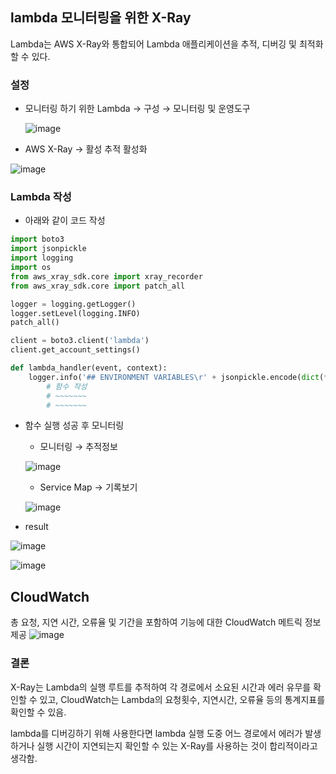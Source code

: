 ## lambda 모니터링을 위한 X-Ray 

Lambda는 AWS X-Ray와 통합되어 Lambda 애플리케이션을 추적, 디버깅 및 최적화할 수 있다.

### 설정

- 모니터링 하기 위한 Lambda → 구성 → 모니터링 및 운영도구

    ![image](https://user-images.githubusercontent.com/55729930/122875768-a6e83b00-d36f-11eb-86fe-58bc9b3c40f1.png)

- AWS X-Ray → 활성 추적 활성화

![image](https://user-images.githubusercontent.com/55729930/122875788-aea7df80-d36f-11eb-986f-8629aaf3a1ba.png)

### Lambda 작성

- 아래와 같이 코드 작성

```python
import boto3 
import jsonpickle
import logging
import os
from aws_xray_sdk.core import xray_recorder
from aws_xray_sdk.core import patch_all

logger = logging.getLogger()
logger.setLevel(logging.INFO)
patch_all()

client = boto3.client('lambda')
client.get_account_settings()

def lambda_handler(event, context):
    logger.info('## ENVIRONMENT VARIABLES\r' + jsonpickle.encode(dict(**os.environ)))
		# 함수 작성 
		# ~~~~~~~
		# ~~~~~~~
```

- 함수 실행 성공 후 모니터링
    - 모니터링 → 추적정보

    ![image](https://user-images.githubusercontent.com/55729930/122875910-d5feac80-d36f-11eb-81e5-32ca8747330b.png)


    - Service Map → 기록보기

    ![image](https://user-images.githubusercontent.com/55729930/122875818-b9fb0b00-d36f-11eb-8692-69910fdc3bc4.png)

- result

![image](https://user-images.githubusercontent.com/55729930/122875865-cbdcae00-d36f-11eb-8ba7-e6e4da6be4c1.png)

![image](https://user-images.githubusercontent.com/55729930/122875991-ee6ec700-d36f-11eb-8051-5ca5be030c81.png)

## CloudWatch

총 요청, 지연 시간, 오류율 및 기간을 포함하여 기능에 대한 CloudWatch 메트릭 정보 제공
![image](https://user-images.githubusercontent.com/55729930/123387333-a3082300-d5d2-11eb-9357-de07ab77eff7.png)

### 결론

X-Ray는 Lambda의 실행 루트를 추적하여 각 경로에서 소요된 시간과 에러 유무를 확인할 수 있고, CloudWatch는 Lambda의 요청횟수, 지연시간, 오류율 등의 통계지표를 확인할 수 있음.

lambda를 디버깅하기 위해 사용한다면 lambda 실행 도중 어느 경로에서 에러가 발생하거나 실행 시간이 지연되는지 확인할 수 있는 X-Ray를 사용하는 것이 합리적이라고 생각함.
